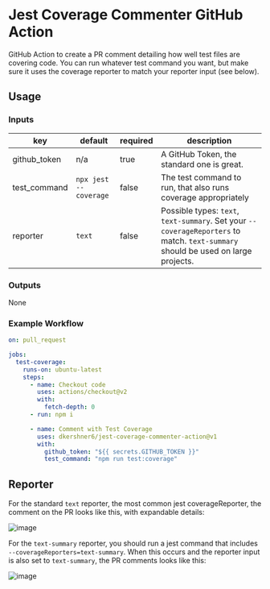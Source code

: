 # Jest Coverage Commenter GitHub Action

GitHub Action to create a PR comment detailing how well test files are covering code. You can run whatever test command you want, but make sure it uses the coverage reporter to match your reporter input (see below).

## Usage

### Inputs

| key | default | required | description |
|-----|---------|----------|-------------|
| github_token | n/a | true | A GitHub Token, the standard one is great. |
| test_command | `npx jest --coverage` | false | The test command to run, that also runs coverage appropriately |
| reporter | `text` | false | Possible types: `text`, `text-summary`. Set your `--coverageReporters` to match. `text-summary` should be used on large projects. |

### Outputs

None

### Example Workflow

```yaml
on: pull_request

jobs:
  test-coverage:
    runs-on: ubuntu-latest
    steps:
      - name: Checkout code
        uses: actions/checkout@v2
        with:
          fetch-depth: 0
      - run: npm i

      - name: Comment with Test Coverage
        uses: dkershner6/jest-coverage-commenter-action@v1
        with:
          github_token: "${{ secrets.GITHUB_TOKEN }}"
          test_command: "npm run test:coverage"
```

## Reporter

For the standard `text` reporter, the most common jest coverageReporter, the comment on the PR looks like this, with expandable details:

![image](https://user-images.githubusercontent.com/25798427/110061018-ab82d800-7d1b-11eb-9ecc-05ac4ef22e6d.png)

For the `text-summary` reporter, you should run a jest command that includes `--coverageReporters=text-summary`. When this occurs and the reporter input is also set to `text-summary`, the PR comments looks like this:

![image](https://user-images.githubusercontent.com/25798427/110061175-f8ff4500-7d1b-11eb-8241-1c1bddc72c20.png)


